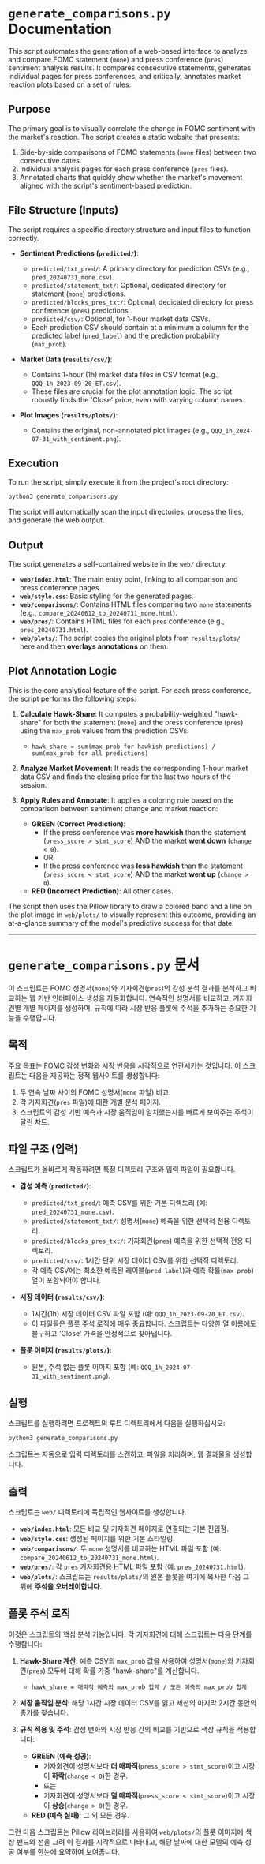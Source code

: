 # `generate_comparisons.py` Documentation

This script automates the generation of a web-based interface to analyze and compare FOMC statement (`mone`) and press conference (`pres`) sentiment analysis results. It compares consecutive statements, generates individual pages for press conferences, and critically, annotates market reaction plots based on a set of rules.

## Purpose

The primary goal is to visually correlate the change in FOMC sentiment with the market's reaction. The script creates a static website that presents:
1.  Side-by-side comparisons of FOMC statements (`mone` files) between two consecutive dates.
2.  Individual analysis pages for each press conference (`pres` files).
3.  Annotated charts that quickly show whether the market's movement aligned with the script's sentiment-based prediction.

## File Structure (Inputs)

The script requires a specific directory structure and input files to function correctly.

-   **Sentiment Predictions (`predicted/`)**:
    -   `predicted/txt_pred/`: A primary directory for prediction CSVs (e.g., `pred_20240731_mone.csv`).
    -   `predicted/statement_txt/`: Optional, dedicated directory for statement (`mone`) predictions.
    -   `predicted/blocks_pres_txt/`: Optional, dedicated directory for press conference (`pres`) predictions.
    -   `predicted/csv/`: Optional, for 1-hour market data CSVs.
    -   Each prediction CSV should contain at a minimum a column for the predicted label (`pred_label`) and the prediction probability (`max_prob`).

-   **Market Data (`results/csv/`)**:
    -   Contains 1-hour (1h) market data files in CSV format (e.g., `QQQ_1h_2023-09-20_ET.csv`).
    -   These files are crucial for the plot annotation logic. The script robustly finds the 'Close' price, even with varying column names.

-   **Plot Images (`results/plots/`)**:
    -   Contains the original, non-annotated plot images (e.g., `QQQ_1h_2024-07-31_with_sentiment.png`).

## Execution

To run the script, simply execute it from the project's root directory:

```bash
python3 generate_comparisons.py
```

The script will automatically scan the input directories, process the files, and generate the web output.

## Output

The script generates a self-contained website in the `web/` directory.

-   **`web/index.html`**: The main entry point, linking to all comparison and press conference pages.
-   **`web/style.css`**: Basic styling for the generated pages.
-   **`web/comparisons/`**: Contains HTML files comparing two `mone` statements (e.g., `compare_20240612_to_20240731_mone.html`).
-   **`web/pres/`**: Contains HTML files for each `pres` conference (e.g., `pres_20240731.html`).
-   **`web/plots/`**: The script copies the original plots from `results/plots/` here and then **overlays annotations** on them.

## Plot Annotation Logic

This is the core analytical feature of the script. For each press conference, the script performs the following steps:

1.  **Calculate Hawk-Share**: It computes a probability-weighted "hawk-share" for both the statement (`mone`) and the press conference (`pres`) using the `max_prob` values from the prediction CSVs.
    -   `hawk_share = sum(max_prob for hawkish predictions) / sum(max_prob for all predictions)`

2.  **Analyze Market Movement**: It reads the corresponding 1-hour market data CSV and finds the closing price for the last two hours of the session.

3.  **Apply Rules and Annotate**: It applies a coloring rule based on the comparison between sentiment change and market reaction:
    -   **GREEN (Correct Prediction)**:
        -   If the press conference was **more hawkish** than the statement (`press_score > stmt_score`) AND the market **went down** (`change < 0`).
        -   OR
        -   If the press conference was **less hawkish** than the statement (`press_score < stmt_score`) AND the market **went up** (`change > 0`).
    -   **RED (Incorrect Prediction)**: All other cases.

The script then uses the Pillow library to draw a colored band and a line on the plot image in `web/plots/` to visually represent this outcome, providing an at-a-glance summary of the model's predictive success for that date.


---

# `generate_comparisons.py` 문서

이 스크립트는 FOMC 성명서(`mone`)와 기자회견(`pres`)의 감성 분석 결과를 분석하고 비교하는 웹 기반 인터페이스 생성을 자동화합니다. 연속적인 성명서를 비교하고, 기자회견별 개별 페이지를 생성하며, 규칙에 따라 시장 반응 플롯에 주석을 추가하는 중요한 기능을 수행합니다.

## 목적

주요 목표는 FOMC 감성 변화와 시장 반응을 시각적으로 연관시키는 것입니다. 이 스크립트는 다음을 제공하는 정적 웹사이트를 생성합니다:
1.  두 연속 날짜 사이의 FOMC 성명서(`mone` 파일) 비교.
2.  각 기자회견(`pres` 파일)에 대한 개별 분석 페이지.
3.  스크립트의 감성 기반 예측과 시장 움직임이 일치했는지를 빠르게 보여주는 주석이 달린 차트.

## 파일 구조 (입력)

스크립트가 올바르게 작동하려면 특정 디렉토리 구조와 입력 파일이 필요합니다.

-   **감성 예측 (`predicted/`)**:
    -   `predicted/txt_pred/`: 예측 CSV를 위한 기본 디렉토리 (예: `pred_20240731_mone.csv`).
    -   `predicted/statement_txt/`: 성명서(`mone`) 예측을 위한 선택적 전용 디렉토리.
    -   `predicted/blocks_pres_txt/`: 기자회견(`pres`) 예측을 위한 선택적 전용 디렉토리.
    -   `predicted/csv/`: 1시간 단위 시장 데이터 CSV를 위한 선택적 디렉토리.
    -   각 예측 CSV에는 최소한 예측된 레이블(`pred_label`)과 예측 확률(`max_prob`) 열이 포함되어야 합니다.

-   **시장 데이터 (`results/csv/`)**:
    -   1시간(1h) 시장 데이터 CSV 파일 포함 (예: `QQQ_1h_2023-09-20_ET.csv`).
    -   이 파일들은 플롯 주석 로직에 매우 중요합니다. 스크립트는 다양한 열 이름에도 불구하고 'Close' 가격을 안정적으로 찾아냅니다.

-   **플롯 이미지 (`results/plots/`)**:
    -   원본, 주석 없는 플롯 이미지 포함 (예: `QQQ_1h_2024-07-31_with_sentiment.png`).

## 실행

스크립트를 실행하려면 프로젝트의 루트 디렉토리에서 다음을 실행하십시오:

```bash
python3 generate_comparisons.py
```

스크립트는 자동으로 입력 디렉토리를 스캔하고, 파일을 처리하며, 웹 결과물을 생성합니다.

## 출력

스크립트는 `web/` 디렉토리에 독립적인 웹사이트를 생성합니다.

-   **`web/index.html`**: 모든 비교 및 기자회견 페이지로 연결되는 기본 진입점.
-   **`web/style.css`**: 생성된 페이지를 위한 기본 스타일링.
-   **`web/comparisons/`**: 두 `mone` 성명서를 비교하는 HTML 파일 포함 (예: `compare_20240612_to_20240731_mone.html`).
-   **`web/pres/`**: 각 `pres` 기자회견용 HTML 파일 포함 (예: `pres_20240731.html`).
-   **`web/plots/`**: 스크립트는 `results/plots/`의 원본 플롯을 여기에 복사한 다음 그 위에 **주석을 오버레이합니다**.

## 플롯 주석 로직

이것은 스크립트의 핵심 분석 기능입니다. 각 기자회견에 대해 스크립트는 다음 단계를 수행합니다:

1.  **Hawk-Share 계산**: 예측 CSV의 `max_prob` 값을 사용하여 성명서(`mone`)와 기자회견(`pres`) 모두에 대해 확률 가중 "hawk-share"를 계산합니다.
    -   `hawk_share = 매파적 예측의 max_prob 합계 / 모든 예측의 max_prob 합계`

2.  **시장 움직임 분석**: 해당 1시간 시장 데이터 CSV를 읽고 세션의 마지막 2시간 동안의 종가를 찾습니다.

3.  **규칙 적용 및 주석**: 감성 변화와 시장 반응 간의 비교를 기반으로 색상 규칙을 적용합니다:
    -   **GREEN (예측 성공)**:
        -   기자회견이 성명서보다 **더 매파적**(`press_score > stmt_score`)이고 시장이 **하락**(`change < 0`)한 경우.
        -   또는
        -   기자회견이 성명서보다 **덜 매파적**(`press_score < stmt_score`)이고 시장이 **상승**(`change > 0`)한 경우.
    -   **RED (예측 실패)**: 그 외 모든 경우.

그런 다음 스크립트는 Pillow 라이브러리를 사용하여 `web/plots/`의 플롯 이미지에 색상 밴드와 선을 그려 이 결과를 시각적으로 나타내고, 해당 날짜에 대한 모델의 예측 성공 여부를 한눈에 요약하여 보여줍니다.
